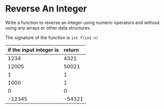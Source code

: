 # Reverse An Integer

Write a function to reverse an integer using numeric operators and without using any arrays or other data structures.

The signature of the function is `int f(int n)`

| if the input integer is | return |
|:-------------|:-------------|
| 1234 | 4321 |
| 12005 | 50021 |
| 1 | 1 |
| 1000 | 1 |
| 0 | 0 |
| -12345 | -54321 |
